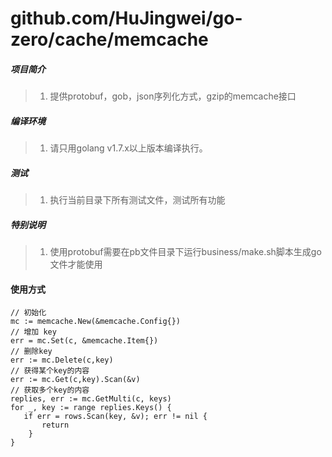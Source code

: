 # github.com/HuJingwei/go-zero/cache/memcache

##### 项目简介
> 1. 提供protobuf，gob，json序列化方式，gzip的memcache接口

##### 编译环境
> 1. 请只用golang v1.7.x以上版本编译执行。

##### 测试
> 1. 执行当前目录下所有测试文件，测试所有功能

##### 特别说明
> 1. 使用protobuf需要在pb文件目录下运行business/make.sh脚本生成go文件才能使用

#### 使用方式
```golang
// 初始化
mc := memcache.New(&memcache.Config{})
// 增加 key
err = mc.Set(c, &memcache.Item{})
// 删除key
err := mc.Delete(c,key)
// 获得某个key的内容
err := mc.Get(c,key).Scan(&v)
// 获取多个key的内容
replies, err := mc.GetMulti(c, keys)
for _, key := range replies.Keys() {
   if err = rows.Scan(key, &v); err != nil {
       return 
    }
}
```